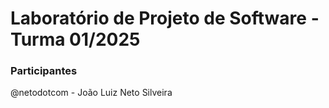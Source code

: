 # Laboratório de Projeto de Software - Turma 01/2025

### Participantes
@netodotcom - João Luiz Neto Silveira
